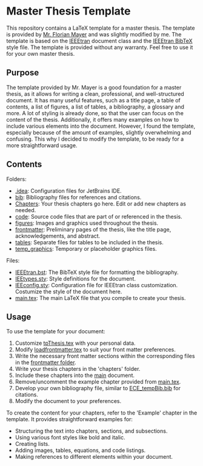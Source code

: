 # Master Thesis Template
This repository contains a LaTeX template for a master thesis. The template is provided by [Mr. Florian Mayer](https://www.fh-joanneum.at/hochschule/person/florian-mayer/) and was slightly modified by me. The template is based on the [IEEEtran](https://www.ctan.org/pkg/ieeetran) document class and the [IEEEtran BibTeX](https://www.ctan.org/pkg/ieeetran) style file. The template is provided without any warranty. Feel free to use it for your own master thesis.

## Purpose
The template provided by Mr. Mayer is a good foundation for a master thesis, as it allows for writing a clean, professional, and well-structured document. It has many useful features, such as a title page, a table of contents, a list of figures, a list of tables, a bibliography, a glossary and more. A lot of styling is already done, so that the user can focus on the content of the thesis. Additionally, it offers many examples on how to include various elements into the document. However, I found the template, especially because of the amount of examples, slightly overwhelming and confusing. This why I decided to modify the template, to be ready for a more straightforward usage.

## Contents

Folders:
- [.idea](.idea): Configuration files for JetBrains IDE.
- [bib](bib): Bibliography files for references and citations.
- [Chapters](Chapters): Your thesis chapters go here. Edit or add new chapters as needed.
- [code](code): Source code files that are part of or referenced in the thesis.
- [figures](figures): Images and graphics used throughout the thesis.
- [frontmatter](frontmatter): Preliminary pages of the thesis, like the title page, acknowledgements, and abstract.
- [tables](tables): Separate files for tables to be included in the thesis.
- [temp_graphics](temp_graphics): Temporary or placeholder graphics files.

Files:
- [IEEEtran.bst](IEEEtran.bst): The BibTeX style file for formatting the bibliography.
- [IEEtypes.sty](IEEtypes.sty): Style definitions for the document.
- [IEEconfig.sty](IEEconfig.sty): Configuration file for IEEEtran class customization. Costumize the style of the document here.
- [main.tex](main.tex): The main LaTeX file that you compile to create your thesis.


## Usage
To use the template for your document:

1. Customize [tpThesis.tex](./frontmatter/tpThesis.tex) with your personal data.
1. Modify [loadfrontmatter.tex](./frontmatter/loadFrontmatter.tex) to suit your front matter preferences.
1. Write the necessary front matter sections within the corresponding files in the [frontmatter folder](frontmatter).
1. Write your thesis chapters in the 'chapters' folder.
1. Include these chapters into the [main](main.tex) document.
1. Remove/uncomment the example chapter provided from [main.tex](main.tex).
1. Develop your own bibliography file, similar to [ECE_tempBib.bib](./bib/ECE_tempBib.bib) for citations.
1. Modify the document to your preferences.

To create the content for your chapters, refer to the 'Example' chapter in the template. It provides straightforward examples for:

- Structuring the text into chapters, sections, and subsections.
- Using various font styles like bold and italic.
- Creating lists.
- Adding images, tables, equations, and code listings.
- Making references to different elements within your document.
